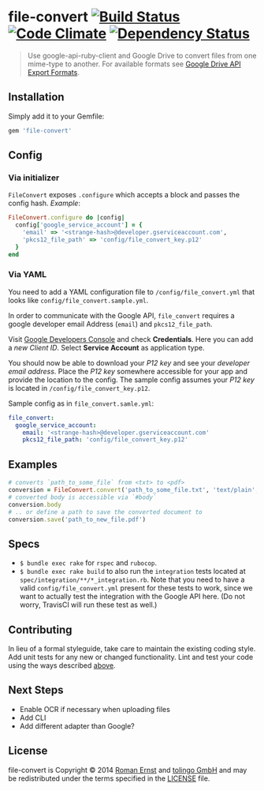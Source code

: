 # file-convert [![Build Status](https://travis-ci.org/tolingo/file-convert.svg?branch=feature%2Ffix-specs-and-refactor)](https://travis-ci.org/tolingo/file-convert) [![Code Climate](https://codeclimate.com/repos/53f4984b6956807963019c1a/badges/7aef33ebfd86eb320a98/gpa.svg)](https://codeclimate.com/repos/53f4984b6956807963019c1a/feed) [![Dependency Status](https://gemnasium.com/tolingo/file-convert.svg)](https://gemnasium.com/tolingo/file-convert)

> Use google-api-ruby-client and Google Drive to convert files from one mime-type to another.
For available formats see [Google Drive API Export Formats](https://developers.google.com/drive/web/integrate-open#open_and_convert_google_docs_in_your_app).

## Installation

Simply add it to your Gemfile:

```ruby
gem 'file-convert'
```

## Config

### Via initializer

`FileConvert` exposes `.configure` which accepts a block and passes the config hash.
*Example*:

```ruby
FileConvert.configure do |config|
  config['google_service_account'] = {
    'email' => '<strange-hash>@developer.gserviceaccount.com',
    'pkcs12_file_path' => 'config/file_convert_key.p12'
  }
end
```

### Via YAML

You need to add a YAML configuration file to `/config/file_convert.yml` that looks like `config/file_convert.sample.yml`.

In order to communicate with the Google API, `file_convert` requires a google developer email Address (`email`) and `pkcs12_file_path`.

Visit [Google Developers Console](console.developers.google.com) and check **Credentials**.
Here you can add a *new Client ID*. Select **Service Account** as application type.

You should now be able to download your *P12 key* and see your *developer email address*.
Place the *P12 key* somewhere accessible for your app and provide the location to the config. The sample config assumes your *P12 key* is located in `/config/file_convert_key.p12`.

Sample config as in `file_convert.samle.yml`:
```yaml
file_convert:
  google_service_account:
    email: '<strange-hash>@developer.gserviceaccount.com'
    pkcs12_file_path: 'config/file_convert_key.p12'
```

## Examples

```ruby
# converts `path_to_some_file` from <txt> to <pdf>
conversion = FileConvert.convert('path_to_some_file.txt', 'text/plain', 'application/pdf')
# converted body is accessible via `#body`
conversion.body
# .. or define a path to save the converted document to
conversion.save('path_to_new_file.pdf')
```

## Specs

* `$ bundle exec rake` for `rspec` and `rubocop`.
* `$ bundle exec rake build` to also run the `integration` tests located at `spec/integration/**/*_integration.rb`.
Note that you need to have a valid `config/file_convert.yml` present for these tests to work,
since we want to actually test the integration with the Google API here. (Do not worry, TravisCI will run these test as well.)

## Contributing

In lieu of a formal styleguide, take care to maintain the existing coding style. Add unit tests for any new or changed functionality. Lint and test your code using the ways described [above](#specs).

## Next Steps

* Enable OCR if necessary when uploading files
* Add CLI
* Add different adapter than Google?

## License
file-convert is Copyright © 2014 [Roman Ernst](http://farbenmeer.net) and [tolingo GmbH](http://tolingo.com) and may be redistributed under the terms specified in the [LICENSE](https://github.com/tolingo/file-convert/blob/master/LICENSE) file.
